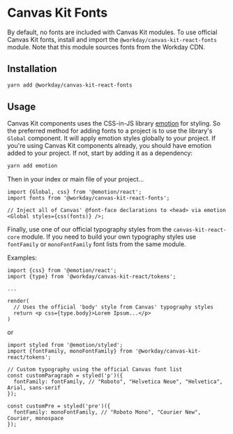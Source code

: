 # Canvas Kit Fonts

By default, no fonts are included with Canvas Kit modules. To use official Canvas Kit fonts, install
and import the `@workday/canvas-kit-react-fonts` module. Note that this module sources fonts from
the Workday CDN.

## Installation

```sh
yarn add @workday/canvas-kit-react-fonts
```

## Usage

Canvas Kit components uses the CSS-in-JS library [emotion](https://emotion.sh) for styling. So the
preferred method for adding fonts to a project is to use the library's `Global` component. It will
apply emotion styles globally to your project. If you're using Canvas Kit components already, you
should have emotion added to your project. If not, start by adding it as a dependency:

```sh
yarn add emotion
```

Then in your index or main file of your project...

```tsx
import {Global, css} from '@emotion/react';
import fonts from '@workday/canvas-kit-react-fonts';

// Inject all of Canvas' @font-face declarations to <head> via emotion
<Global styles={css(fonts)} />;
```

Finally, use one of our official typography styles from the `canvas-kit-react-core` module. If you
need to build your own typography styles use `fontFamily` or `monoFontFamily` font lists from the
same module.

Examples:

```tsx
import {css} from '@emotion/react';
import {type} from '@workday/canvas-kit-react/tokens';

...

render(
  // Uses the official 'body' style from Canvas' typography styles
  return <p css={type.body}>Lorem Ipsum...</p>
)
```

or

```tsx
import styled from '@emotion/styled';
import {fontFamily, monoFontFamily} from '@workday/canvas-kit-react/tokens';

// Custom typography using the official Canvas font list
const customParagraph = styled('p')({
  fontFamily: fontFamily, // "Roboto", "Helvetica Neue", "Helvetica", Arial, sans-serif
});

const customPre = styled('pre')({
  fontFamily: monoFontFamily, // "Roboto Mono", "Courier New", Courier, monospace
});
```
